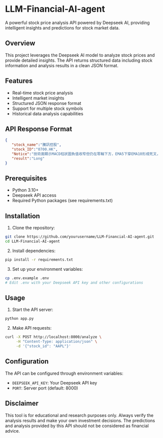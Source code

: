 # LLM-Financial-AI-agent

A powerful stock price analysis API powered by Deepseek AI, providing intelligent insights and predictions for stock market data.

## Overview

This project leverages the Deepseek AI model to analyze stock prices and provide detailed insights. The API returns structured data including stock information and analysis results in a clean JSON format.

## Features

- Real-time stock price analysis
- Intelligent market insights
- Structured JSON response format
- Support for multiple stock symbols
- Historical data analysis capabilities

## API Response Format

```json
{
   "stock_name":"騰訊控股",
   "stock_ID":"0700.HK",
   "Notice":"技術面顯示MACD柱狀圖負值收窄但仍在零軸下方，EMA5下穿EMA10形成死叉，短期 趨勢偏空。RSI_9(48.41)接近超賣區，隨機指標%K(20.31)與%D(18.99)超賣，暗示反彈機會。聰明錢關注503.5關鍵支撐（近期低點），若跌破可能加 速下跌。建議在503.5附近輕倉試多，突破516.5阻力加倉，停損設在500.0整數關口下方。基本面市盈率23.17合理但市淨率4.79偏高，短期以技術反彈 為主邏輯。",
   "result":"Long"
}
```

## Prerequisites

- Python 3.10+
- Deepseek API access
- Required Python packages (see requirements.txt)

## Installation

1. Clone the repository:
```bash
git clone https://github.com/yourusername/LLM-Financial-AI-agent.git
cd LLM-Financial-AI-agent
```

2. Install dependencies:
```bash
pip install -r requirements.txt
```

3. Set up your environment variables:
```bash
cp .env.example .env
# Edit .env with your Deepseek API key and other configurations
```

## Usage

1. Start the API server:
```bash
python app.py
```

2. Make API requests:
```bash
curl -X POST http://localhost:8000/analyze \
     -H "Content-Type: application/json" \
     -d '{"stock_id": "AAPL"}'
```

## Configuration

The API can be configured through environment variables:
- `DEEPSEEK_API_KEY`: Your Deepseek API key
- `PORT`: Server port (default: 8000)



## Disclaimer

This tool is for educational and research purposes only. Always verify the analysis results and make your own investment decisions. The predictions and analysis provided by this API should not be considered as financial advice.
